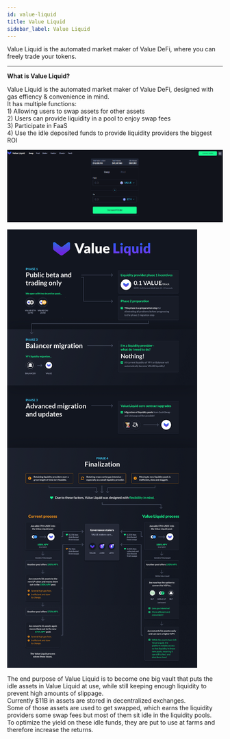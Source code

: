 ```yaml
---
id: value-liquid
title: Value Liquid
sidebar_label: Value Liquid
---
```


Value Liquid is the automated market maker of Value DeFi, where you can freely trade your tokens.

---

 **What is Value Liquid?**

Value Liquid is the automated market maker of Value DeFi, designed with gas effiency & convenience in mind.  
It has multiple functions:  
1\) Allowing users to swap assets for other assets  
2\) Users can provide liquidity in a pool to enjoy swap fees  
3\) Participate in FaaS  
4\) Use the idle deposited funds to provide liquidity providers the biggest ROI

![Value Liquid Swap page](../img/ValueLiquidSwappage.png)

![Value Liquid](../img/value-liquid.png)

The end purpose of Value Liquid is to become one big vault that puts the idle assets in Value Liquid at use, while still keeping enough liquidity to prevent high amounts of slippage.  
Currently $11B in assets are stored in decentralized exchanges.   
Some of those assets are used to get swapped, which earns the liquidity providers some swap fees but most of them sit idle in the liquidity pools.  
To optimize the yield on these idle funds, they are put to use at farms and therefore increase the returns.

